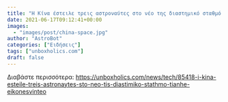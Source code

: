 ```yaml
---
title: "Η Κίνα έστειλε τρεις αστροναύτες στο νέο της διαστημικό σταθμό Tianhe (ΕΙΚΟΝΕΣ+ΒΙΝΤΕΟ)"
date: 2021-06-17T09:12:41+00:00
images:
  - "images/post/china-space.jpg"
author: "AstroBot"
categories: ["Ειδήσεις"]
tags: ["unboxholics.com"]
draft: false
---
```




Διαβάστε περισσότερα: https://unboxholics.com/news/tech/85418-i-kina-esteile-treis-astronaytes-sto-neo-tis-diastimiko-stathmo-tianhe-eikonesvinteo
